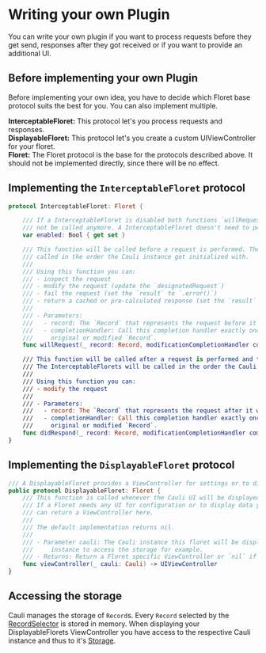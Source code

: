 # Writing your own Plugin

You can write your own plugin if you want to process requests before they get send, responses after they got received or if you want to provide an additional UI.

## Before implementing your own Plugin

Before implementing your own idea, you have to decide which Floret base protocol suits the best for you. You can also implement multiple.

**InterceptableFloret:** This protocol let's you process requests and responses.   
**DisplayableFloret:** This protocol let's you create a custom UIViewController for your floret.  
**Floret:** The Floret protocol is the base for the protocols described above. It should not be implemented directly, since there will be no effect.

## Implementing the `InterceptableFloret` protocol

```swift
protocol InterceptableFloret: Floret {

    /// If a InterceptableFloret is disabled both functions `willRequest` and `didRespond` will
    /// not be called anymore. A InterceptableFloret doesn't need to perform any specific action.
    var enabled: Bool { get set }

    /// This function will be called before a request is performed. The InterceptableFlorets will be
    /// called in the order the Cauli instance got initialized with.
    ///
    /// Using this function you can:
    /// - inspect the request
    /// - modify the request (update the `designatedRequest`)
    /// - fail the request (set the `result` to `.error()`)
    /// - return a cached or pre-calculated response (set the `result` to `.result()`)
    ///
    /// - Parameters:
    ///   - record: The `Record` that represents the request before it was performed.
    ///   - completionHandler: Call this completion handler exactly once with the
    ///     original or modified `Record`.
    func willRequest(_ record: Record, modificationCompletionHandler completionHandler: @escaping (Record) -> Void)

    /// This function will be called after a request is performed and the response arrived.
    /// The InterceptableFlorets will be called in the order the Cauli instance got initialized with.
    ///
    /// Using this function you can:
    /// - modify the request
    ///
    /// - Parameters:
    ///   - record: The `Record` that represents the request after it was performed.
    ///   - completionHandler: Call this completion handler exactly once with the
    ///     original or modified `Record`.
    func didRespond(_ record: Record, modificationCompletionHandler completionHandler: @escaping (Record) -> Void)
}
```

## Implementing the `DisplayableFloret` protocol

```swift
/// A DisplayableFloret provides a ViewController for settings or to display any information.
public protocol DisplayableFloret: Floret {
    /// This function is called whenever the Cauli UI will be displayed.
    /// If a Floret needs any UI for configuration or to display data you
    /// can return a ViewController here.
    ///
    /// The default implementation returns nil.
    ///
    /// - Parameter cauli: The Cauli instance this floret will be displayed in. Use this
    ///     instance to access the storage for example.
    /// - Returns: Return a Floret specific ViewController or `nil` if there is none.
    func viewController(_ cauli: Cauli) -> UIViewController
}
```

## Accessing the storage

Cauli manages the storage of `Record`s. Every `Record` selected by the [RecordSelector](https://cauli.works/docs/Structs/RecordSelector.html) is stored in memory. When displaying your DisplayableFlorets ViewController you have access to the respective Cauli instance and thus to it's [Storage](https://cauli.works/docs/Protocols/Storage.html).
